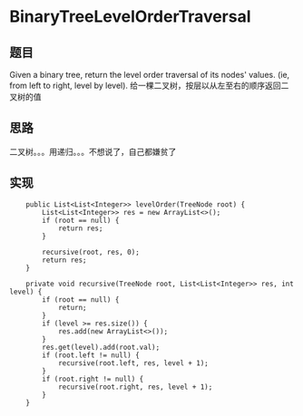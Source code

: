# BinaryTreeLevelOrderTraversal

## 题目 
Given a binary tree, return the level order traversal of its nodes' values. (ie, from left to right, level by level).
给一棵二叉树，按层以从左至右的顺序返回二叉树的值

## 思路 
二叉树。。。用递归。。。不想说了，自己都嫌贫了

## 实现 
```
    public List<List<Integer>> levelOrder(TreeNode root) {
        List<List<Integer>> res = new ArrayList<>();
        if (root == null) {
            return res;
        }

        recursive(root, res, 0);
        return res;
    }

    private void recursive(TreeNode root, List<List<Integer>> res, int level) {
        if (root == null) {
            return;
        }
        if (level >= res.size()) {
            res.add(new ArrayList<>());
        }
        res.get(level).add(root.val);
        if (root.left != null) {
            recursive(root.left, res, level + 1);
        }
        if (root.right != null) {
            recursive(root.right, res, level + 1);
        }
    }
```